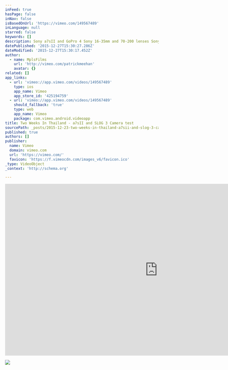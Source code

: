 ```yaml
---
inFeed: true
hasPage: false
inNav: false
isBasedOnUrl: 'https://vimeo.com/149567489'
inLanguage: null
starred: false
keywords: []
description: Sony a7sII and GoPro 4 Sony 16-35mm and 70-200 lenses Sony timelapse app in camera Edited in Premiere using Lumetri to color
datePublished: '2015-12-27T15:30:27.286Z'
dateModified: '2015-12-27T15:30:17.452Z'
author:
  - name: MplsFilms
    url: 'http://vimeo.com/patrickmeehan'
    avatar: {}
related: []
app_links:
  - url: 'vimeo://app.vimeo.com/videos/149567489'
    type: ios
    app_name: Vimeo
    app_store_id: '425194759'
  - url: 'vimeo://app.vimeo.com/videos/149567489'
    should_fallback: 'true'
    type: web
    app_name: Vimeo
    package: com.vimeo.android.videoapp
title: Two Weeks In Thailand - a7sII and SLOG 3 Camera test
sourcePath: _posts/2015-12-23-two-weeks-in-thailand-a7sii-and-slog-3-camera-test.md
published: true
authors: []
publisher:
  name: Vimeo
  domain: vimeo.com
  url: 'https://vimeo.com/'
  favicon: 'https://f.vimeocdn.com/images_v6/favicon.ico'
_type: VideoObject
_context: 'http://schema.org'

---
```

<iframe src="https://cdn.embedly.com/widgets/media.html?src=https%3A%2F%2Fplayer.vimeo.com%2Fvideo%2F149567489&amp;url=https%3A%2F%2Fvimeo.com%2F149567489&amp;image=http%3A%2F%2Fi.vimeocdn.com%2Fvideo%2F548983232_1280.jpg&amp;key=b7d04c9b404c499eba89ee7072e1c4f7&amp;type=text%2Fhtml&amp;schema=vimeo" width="1000" height="563" scrolling="no" frameborder="0" allowfullscreen="allowfullscreen" style=""></iframe>

![](https://the-grid-user-content.s3-us-west-2.amazonaws.com/2f68ad50-2d69-468e-8725-57aff44c3875.jpg)